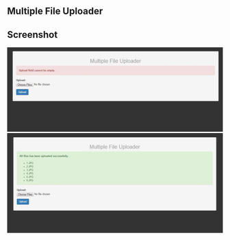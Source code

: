 ## Multiple File Uploader


## Screenshot

![Error](https://github.com/IftekherSunny/multiple-file-uploader/blob/master/error.jpg)
![Success](https://github.com/IftekherSunny/multiple-file-uploader/blob/master/success.jpg)

